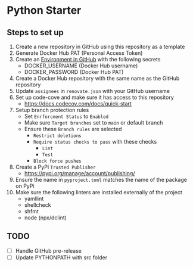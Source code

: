 # Python Starter

## Steps to set up
1. Create a new repository in GitHub using this repository as a template
2. Generate Docker Hub PAT (Personal Access Token)
3. Create an [Environment in GitHub](https://docs.github.com/en/actions/managing-workflow-runs-and-deployments/managing-deployments/managing-environments-for-deployment#creating-an-environment) with the following secrets
   - DOCKER_USERNAME (Docker Hub username)
   - DOCKER_PASSWORD (Docker Hub PAT)
4. Create a Docker Hub repository with the same name as the GitHub repository
5. Update `assignees` in `renovate.json` with your GitHub username
6. Set up code-cove and make sure it has access to this repository
   - https://docs.codecov.com/docs/quick-start
7. Setup branch protection rules
   - Set `Enrforcment Status` to `Enabled`
   - Make sure `Target branches` set to `main` or default branch
   - Ensure these `Branch rules` are selected
     - `Restrict deletions`
     - `Require status checks to pass` with these checks
       - `Lint`
       - `Test`
     - `Block force pushes`
8. Create a PyPi `Trusted Publisher`
   - https://pypi.org/manage/account/publishing/
9. Ensure the name in `pyproject.toml` matches the name of the package on PyPi
10. Make sure the following linters are installed externally of the project
    - yamllint
    - shellcheck
    - shfmt
    - node (npx/dclint)

## TODO
- [ ] Handle GitHub pre-release
- [ ] Update PYTHONPATH with src folder
